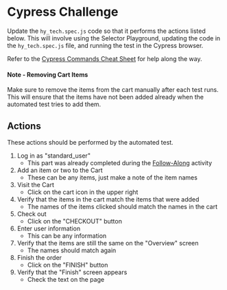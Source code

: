 # Cypress Challenge
Update the `hy_tech.spec.js` code so that it performs the actions listed below. This will involve using the Selector Playground, updating the code in the `hy_tech.spec.js` file, and running the test in the Cypress browser.

Refer to the [Cypress Commands Cheat Sheet](CypressCommandsCheatSheet.md) for help along the way.

#### Note - Removing Cart Items
Make sure to remove the items from the cart manually after each test runs. This will ensure that the items have not been added already when the automated test tries to add them.

## Actions
These actions should be performed by the automated test.

1. Log in as "standard_user"
    - This part was already completed during the [Follow-Along](FollowAlong.md) activity
1. Add an item or two to the Cart
    - These can be any items, just make a note of the item names
1. Visit the Cart
    - Click on the cart icon in the upper right
1. Verify that the items in the cart match the items that were added
    - The names of the items clicked should match the names in the cart
1. Check out
    - Click on the "CHECKOUT" button
1. Enter user information
    - This can be any information
1. Verify that the items are still the same on the "Overview" screen
    - The names should match again
1. Finish the order
    - Click on the "FINISH" button
1. Verify that the "Finish" screen appears
    - Check the text on the page
